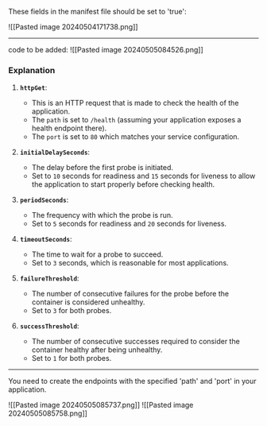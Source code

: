 These fields in the manifest file should be set to 'true':

![[Pasted image 20240504171738.png]]

---------------
code to be added:
![[Pasted image 20240505084526.png]]
### Explanation

1. **`httpGet`**:
    
    - This is an HTTP request that is made to check the health of the application.
    - The `path` is set to `/health` (assuming your application exposes a health endpoint there).
    - The `port` is set to `80` which matches your service configuration.
2. **`initialDelaySeconds`**:
    
    - The delay before the first probe is initiated.
    - Set to `10` seconds for readiness and `15` seconds for liveness to allow the application to start properly before checking health.
3. **`periodSeconds`**:
    
    - The frequency with which the probe is run.
    - Set to `5` seconds for readiness and `20` seconds for liveness.
4. **`timeoutSeconds`**:
    
    - The time to wait for a probe to succeed.
    - Set to `3` seconds, which is reasonable for most applications.
5. **`failureThreshold`**:
    
    - The number of consecutive failures for the probe before the container is considered unhealthy.
    - Set to `3` for both probes.
6. **`successThreshold`**:
    
    - The number of consecutive successes required to consider the container healthy after being unhealthy.
    - Set to `1` for both probes.

---------------------
You need to create the endpoints with the specified 'path' and 'port' in your application.

![[Pasted image 20240505085737.png]]
![[Pasted image 20240505085758.png]]